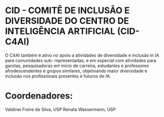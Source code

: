 # CID - COMITÊ DE INCLUSÃO E DIVERSIDADE DO CENTRO DE INTELIGÊNCIA ARTIFICIAL (CID-C4AI)

O C4AI também é ativo no apoio a atividades de diversidade e inclusão in IA para comunidades sub- representadas, e em especial com atividades para garotas, pesquisadoras em início de carreira, estudantes e professores afrodescendentes e grupos similares, objetivando maior diversidade e inclusão nos profissionais presentes e futuros de IA.

# Coordenadores:

Valdinei Freire da Silva, USP
Renata Wassermann, USP

